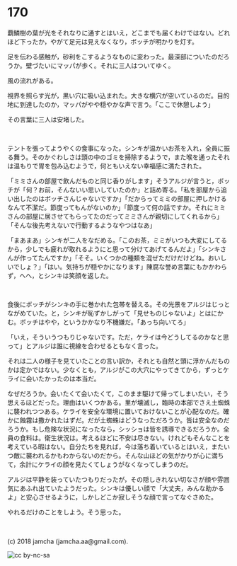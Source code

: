 # 170

覇鱗樹の葉が光をそれなりに通すとはいえ，どこまでも届くわけではない。どれほど下ったか，やがて足元は見えなくなり，ボッチが明かりを灯す。  

足を伝わる感触が，砂利をこするようなものに変わった。最深部についたのだろうか。壁づたいにマッパが歩く。それに三人はついてゆく。  

風の流れがある。  

視界を照らす光が，黒い穴に吸い込まれた。大きな横穴が空いているのだ。目的地に到達したのか，マッパがやや穏やかな声で言う。「ここで休憩しよう」  

その言葉に三人は安堵した。  

<br>  

テントを張ってようやくの食事になった。シンキが温かいお茶を入れ，全員に振る舞う。そのかぐわしさは頭の中のゴミを掃除するようで，また喉を通ったそれは温もりで胃を包み込むようで，何ともいえない幸福感に満たされた。  

「ミミさんの部屋で飲んだものと同じ香りがします」そうアルジが言うと，ボッチが「何？お前，そんないい思いしていたのか」と詰め寄る。「私を部屋から追い出したのはボッチさんじゃないですか」「だからってミミの部屋に押しかけるなんて不潔だ。節度ってもんがないのか」「節度って何の話ですか。それにミミさんの部屋に居させてもらってたのだってミミさんが親切にしてくれるから」「そんな後先考えないで行動するようなやつはなあ」  

「まあまあ」シンキが二人をなだめる。「このお茶，ミミがいつも大変にしてるから，少しでも疲れが取れるようにと思って分けてあげてるんだよ」「シンキさんが作ってたんですか」「そそ。いくつかの種類を混ぜただけだけどね。おいしいでしょ？」「はい。気持ちが穏やかになります」陳腐な誉め言葉にもかかわらず，へへ，とシンキは笑顔を返した。  

<br>  

食後にボッチがシンキの手に巻かれた包帯を替える。その光景をアルジはじっとながめていた。と，シンキが恥ずかしがって「見せものじゃないよ」とはにかむ。ボッチはやや，というかかなり不機嫌だ。「あっち向いてろ」  

「いえ，そういうつもりじゃないです。ただ，ケライは今どうしてるのかなと思って」とアルジは誰に視線を合わせるともなく言った。  

それは二人の様子を見ていたことの言い訳か，それとも自然と頭に浮かんだものかは定かではない。少なくとも，アルジがこの大穴にやってきてから，ずっとケライに会いたかったのは本当だ。  

なぜだろうか。会いたくて会いたくて，このまま駆けて帰ってしまいたい，そう思えるほどだった。理由はいくつかある。里が壊滅し，臨時の本部でさえ土蜘蛛に襲われつつある。ケライを安全な環境に置いておけないことが心配なのだ。確かに蝕霧は撒かれたはずだ。だが土蜘蛛はどうなっただろうか。皆は安全なのだろうか。もし危険な状況になったなら，シッショは皆を誘導できるだろうか。全員の食料は。衛生状況は。考えるほどに不安は尽きない。けれどもそんなことを考えている暇はない。自分たちを見れば，今は落ち着いているとはいえ，またいつ敵に襲われるかもわからないのだから。そんな山ほどの気がかりが心に満ちて，余計にケライの顔を見たくてしょうがなくなってしまうのだ。  

アルジは平静を装っていたつもりだったが，その隠しきれない切なさが顔や雰囲気にあふれ出ていたようだった。シンキは優しい顔で「大丈夫，みんな助かるよ」と安心させるように，しかしどこか寂しそうな顔で言ってなぐさめた。  

やれるだけのことをしよう。そう思った。  

<br>  
<br>  
(c) 2018 jamcha (jamcha.aa@gmail.com).  

![cc by-nc-sa](http://i.creativecommons.org/l/by-nc-sa/4.0/88x31.png)

